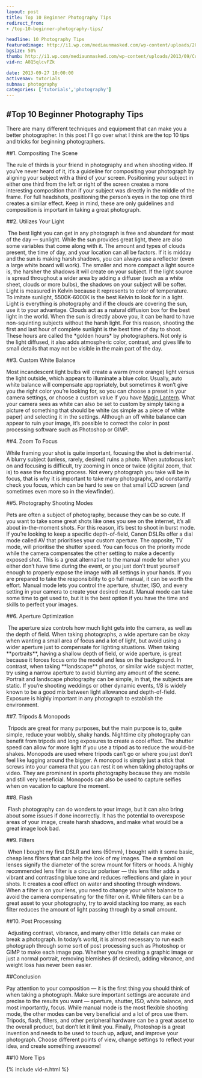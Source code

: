 ```yaml
---
layout: post
title: Top 10 Beginner Photography Tips
redirect_from:
- /top-10-beginner-photography-tips/

headline: 10 Photography Tips
featuredimage: http://i1.wp.com/mediaunmasked.com/wp-content/uploads/2013/09/Cup_of_tea_High_Speed_Photography-MJ.jpg
bgsize: 50%
thumb: http://i1.wp.com/mediaunmasked.com/wp-content/uploads/2013/09/Cup_of_tea_High_Speed_Photography-MJ.jpg
vid-n: A8Q5qlcvFZk

date: 2013-09-27 10:00:00
activenav: tutorials
subnav: photography
categories: ['tutorials','photography']
---
```

#Top 10 Beginner Photography Tips
---
There are many different techniques and equipment that can make you a better photographer. In this post I’ll go over what I think are the top 10 tips and tricks for beginning photographers.

##1. Compositing The Scene

The rule of thirds is your friend in photography and when shooting video. If you’ve never heard of it, it’s a guideline for compositing your photograph by aligning your subject with a third of your screen. Positioning your subject in either one third from the left or right of the screen creates a more interesting composition than if your subject was directly in the middle of the frame. For full headshots, positioning the person’s eyes in the top one third creates a similar effect. Keep in mind, these are only guidelines and composition is important in taking a great photograph.

##2. Utilizes Your Light

<img class="pull-left thumbnail" src="http://i1.wp.com/www.alexbeadonphotography.com/blog/wp-content/uploads/2011/06/ReflectorLovin1(pp_w650_h325).jpg" alt="">
The best light you can get in any photograph is free and abundant for most of the day — sunlight. While the sun provides great light, there are also some variables that come along with it. The amount and types of clouds present, the time of day, and your location can all be factors. If it is midday and the sun is making harsh shadows, you can always use a reflector (even a large white board will work). The smaller and more compact a light source is, the harsher the shadows it will create on your subject. If the light source is spread throughout a wider area by adding a diffuser (such as a white sheet, clouds or more bulbs), the shadows on your subject will be softer. Light is measured in Kelvin because it represents to color of temperature. To imitate sunlight, 5500K-6000K is the best Kelvin to look for in a light. Light is everything is photography and if the clouds are covering the sun, use it to your advantage. Clouds act as a natural diffusion box for the best light in the world. When the sun is directly above you, it can be hard to have non-squinting subjects without the harsh light. For this reason, shooting the first and last hour of complete sunlight is the best time of day to shoot. These hours are called the *golden hours* by photographers. Not only is the light diffused, it also adds atmospheric color, contrast, and gives life to small details that may not be visible in the main part of the day.

##3. Custom White Balance

Most incandescent light bulbs will create a warm (more orange) light versus the light outside, which appears to illuminate a blue color. Usually, auto white balance will compensate appropriately, but sometimes it won’t give you the right color you’re looking for, so you can choose a preset in your camera settings, or choose a custom value if you have [Magic Lantern](http://magiclantern.fm). What your camera sees as white can also be set to custom by simply taking a picture of something that should be white (as simple as a piece of white paper) and selecting it in the settings. Although an off white balance can appear to ruin your image, it’s possible to correct the color in post processing software such as Photoshop or GIMP.

##4. Zoom To Focus

While framing your shot is quite important, focusing the shot is detrimental. A blurry subject (unless, rarely, desired) ruins a photo. When autofocus isn’t on and focusing is difficult, try zooming in once or twice (digital zoom, that is) to ease the focusing process. Not every photograph you take will be in focus, that is why it is important to take many photographs, and constantly check you focus, which can be hard to see on that small LCD screen (and sometimes even more so in the viewfinder).

##5. Photography Shooting Modes

Pets are often a subject of photography, because they can be so cute. If you want to take some great shots like ones you see on the internet, it’s all about in-the-moment shots. For this reason, it’s best to shoot in burst mode. If you’re looking to keep a specific depth-of-field, Canon DSLRs offer a dial mode called AV that prioritises your custom aperture. The opposite, TV mode, will prioritise the shutter speed. You can focus on the priority mode while the camera compensates the other setting to make a decently exposed shot. This is a great alternative to the manual mode for when you either don’t have time during the event, or you just don’t trust yourself enough to properly expose the image with all settings in your hands. If you are prepared to take the responsibility to go full manual, it can be worth the effort. Manual mode lets you control the aperture, shutter, ISO, and every setting in your camera to create your desired result. Manual mode can take some time to get used to, but it is the best option if you have the time and skills to perfect your images.

##6. Aperture Optimization

<img src="http://i0.wp.com/upload.wikimedia.org/wikipedia/commons/thumb/3/32/Shallow_Depth_of_Field_with_Bokeh.jpg/320px-Shallow_Depth_of_Field_with_Bokeh.jpg" alt="" class="thumbnail pull-left">
The aperture size controls how much light gets into the camera, as well as the depth of field. When taking photographs, a wide aperture can be okay when wanting a small area of focus and a lot of light, but avoid using a wider aperture just to compensate for lighting situations. When taking **portraits**, having a shallow depth of field, or wide aperture, is great because it forces focus onto the model and less on the background. In contrast, when taking **landscape** photos, or similar wide subject matter, try using a narrow aperture to avoid blurring any amount of the scene. Portrait and landscape photography can be simple, in that, the subjects are static. If you’re shooting weddings or other dynamic events, f/8 is widely known to be a good mix between light allowance and depth-of-field. Exposure is highly important in any photograph to establish the environment.

##7. Tripods & Monopods

<img src="http://i1.wp.com/upload.wikimedia.org/wikipedia/commons/9/97/SportsPhotographer.jpg" alt="" class="thumbnail pull-right col-md-2">
Tripods are great for many purposes, but the main purpose is to, quite simple, reduce your wobbly, shaky hands. Nighttime city photography can benefit from tripods and long exposures to create a cool effect. The shutter speed can allow for more light if you use a tripod as to reduce the would-be shakes. Monopods are used where tripods can’t go or where you just don’t feel like lugging around the bigger. A monopod is simply just a stick that screws into your camera that you can rest it on when taking photographs or video. They are prominent in sports photography because they are mobile and still very beneficial. Monopods can also be used to capture selfies when on vacation to capture the moment.

<div class="clearfix"></div>

##8. Flash

<img src="http://i1.wp.com/farm8.staticflickr.com/7312/8734892885_9a069eeea5_n.jpg" alt="" class="thumbnail pull-left col-md-3">
Flash photography can do wonders to your image, but it can also bring about some issues if done incorrectly. It has the potential to overexpose areas of your image, create harsh shadows, and make what would be a great image look bad.

<div class="clearfix"></div>

##9. Filters

<img src="http://i2.wp.com/farm1.staticflickr.com/9/107794678_f2353b44ec_m.jpg" alt="" class="thumbnail pull-right col-md-3">
When I bought my first DSLR and lens (50mm), I bought with it some basic, cheap lens filters that can help the look of my images. The ø symbol on lenses signify the diameter of the screw mount for filters or hoods. A highly recommended lens filter is a circular polariser — this lens filter adds a vibrant and contrasting blue tone and reduces reflections and glare in your shots. It creates a cool effect on water and shooting through windows. When a filter is on your lens, you need to change your white balance to avoid the camera compensating for the filter on it. While filters can be a great asset to your photography, try to avoid stacking too many, as each filter reduces the amount of light passing through by a small amount.

##10. Post Processing

<img src="http://i2.wp.com/fc05.deviantart.net/fs50/i/2009/283/3/4/Photoshop_Weight_Loss_by_xX_JD_Xx.jpg" alt="" class="thumbnail pull-left col-md-4">
Adjusting contrast, vibrance, and many other little details can make or break a photograph. In today’s world, it is almost necessary to run each photograph through some sort of post processing  such as Photoshop or GIMP to make each image pop. Whether you’re creating a graphic image or just a normal portrait, removing blemishes (if desired), adding vibrance, and weight loss has never been easier.

<div class="clearfix"></div>

##Conclusion

Pay attention to your composition — it is the first thing you should think of when taking a photograph. Make sure important settings are accurate and precise to the results you want — aperture, shutter, ISO, white balance, and most importantly, focus. While manual mode is the most flexible shooting mode, the other modes can be very beneficial and a lot of pros use them. Tripods, flash, filters, and other peripheral hardware can be a great asset to the overall product, but don’t let it limit you. Finally, Photoshop is a great invention and needs to be used to touch up, adjust, and improve your photograph. Choose different points of view, change settings to reflect your idea, and create something awesome!

##10 More Tips

{% include vid-n.html %}